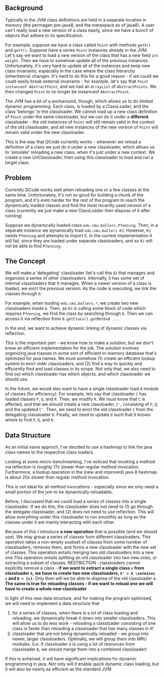 ## Background

Typically in the JVM class definitions are held in a separate location in memory (the permagen pre-java8, and the metaspace as of java8).  A user can't really load a new version of a class easily, since we have a bunch of objects that adhere to its specification. 

For example, suppose we have a class called `Point` with methods `getX()` and `getY()`. Suppose have a series `Point` instances already in the JVM. Let's say we want to load a new version of the class that has a new field `int weight`. Then we have to somehow update all of the previous instances. Unfortunately, it's very hard to update all of the instances and keep new class invariants, especially in the case where the class hierarchy (inheritance) changes. It's hard to do this for a good reason - if we could we could easily break external invariants - for example, let's say that `Point instanceof AbstractPoint`, and we had an `ArrayList` of `AbstractPoints`. We then changed `Point` to no longer be instanceof `AbstractPoint`.

The JVM has a bit of a workaround, though, which allows us to do limited dynamic programming. Each class, is loaded by a ClassLoader, and the class 'belongs' to the classloader. We cannot load up a new class definition of `Point` under the same classloader, but we can do it under a **different** classloader - the old instances of `Point` will still remain valid in the context of the old classloader, and all new instances of the new version of `Point` will remain valid under the new classloader. 

This is the way that QCode currently works - whenever we reload a definition of a class we just do it under a new classloader, which allows us to 'simulate' reloading a new class, when it's just under a new context. We create a new UrlClassloader, then using this classloader to load and run a target class. 

## Problem

Currently QCode works well when reloading one or a few classes at the same time. Unfortunately, it's not so good for building a chunk of the program, and it's even harder for the rest of the program to reach the dynamically loaded classes and find the most recently used version of a class (currently we just make a new ClassLoader then dispose of it after running)

Suppose we dynamically loaded class `edu.cmu.ballers.Pfenning`. Then, in a separate instance we dynamically load `edu.cmu.ballers.RJ`. However, `RJ` needs `Pfenning` and attempts to import it. In the current implementation it will fail, since they are loaded under separate classloaders, and so `RJ` will not be able to find `Pfenning`.

## The Concept

We will make a 'delegating' classloader  (let's call this `D`) that manages and organizes a series of other classloaders. Internally, `D` has some set of internal classloaders that it manages. When a newer version of a class is loaded, we evict the previous version. As the code is executing, we link the classes through `D`. 

For example, when loading `edu.cmu.ballers.*`, we create two new classloaders inside `D`. Then, as `RJ` is calling some block of code which requires `Pfenning`, we find the class by searching through `D`. Then we can access it via reflection from `D.getClass().getMethod ...`

In the end, we want to achieve dynamic linking of dynamic classes via reflection.

This is the important part - we know how to make a solution, but we don't know an efficient implementation for the job. The solution involves organizing java classes in some sort of efficient in-memory database that's optimized for java names. We must somehow (1) create an efficient lookup system to evict older classloaders, and (2) find a way to quickly and efficiently find and load classes in its scope. Not only that, we also need to find out which classloader has which objects, and which classloader we should use. 

In the future, we would also want to have a single classloader load a module of classes (for efficiency). For example, lets say that classloader `C`  has loaded classes `P`, `Q`, and `R`. Then, we modify `R`. We must know that `C` is affected, and that we should create a new classloader, `C'`, consisting of `P`, `Q`, and the updated `C'`. Then, we need to evict the old classloader `C` from the delegating classloader `D`. Finally, we need to update `D` such that it knows where to find `P`, `Q`, and `R`.

## Data Structure

As an initial naive approch, I've decided to use a hashmap to link the java class names to the respective class loaders.

Looking at some micro-benchmarking, I've noticed that invoking a method via reflection is roughly 17x slower than regular method invocation. Furthermore, a lookup operation in the (new and improved) java 8 hashmap is about 20x slower than regular method invocation.

This is not ideal for all method invocations - especially since we only need a small portion of the jvm to be dynamically reloadable. 

Before, I discussed that we could load a series of classes into a single classloader. If we do this, the classloader does not need to (1) go through the delegate classloader, and (2) does not need to use reflection. This will allow everything under this classloader to run smoothly as long as the classes under it are mainly interacting with each other. 

Because of this I introduce **a new operation** that is possible (and we should use). 
   We may group a series of classes from different classloaders. This operation takes a non-empty susbset of classes from some number of classloaders, removes them, and forms a new classloader with the new set of classes. 
   This operation entails merging two old classloaders into a new one
   This operation entails splitting an old classloader into two new ones, or extracting a subset of classes.
   RESTRICTION : classloaders cannot explicitly remove a class - **if we want to extract a single class `c` from classloader `A`, we have to create two new classloaders, `A' = A \setminus c` and `B = {c}`**. Only then will we be able to dispose of the old classloader `A`. **The same is true for reloading classes - if we want to reload one we will have to create a whole new classloader**

In light of this new data structure, and for making the program optimized, we will need to implement a data structure that
   1. for a series of classes, when there is a lot of class loading and reloading, we dynamically break it down into smaller classloaders. This will allow us to do less work - reloading a classloader consisting of one class is faster than reloading a classloader that has many classes in it!
   2. classloader that are not being dynamically reloaded - we group into newer, larger classloaders. Optimally, we will group them into MRU modules. (i.e. if classloader `A` is using a lot of resources from classloader `B`, we should merge them into a combined classloader)

If this is acheived, it will have significant implications for dynamic programming in java. Not only will it enable quick dynamic class loading, but it will also be nearly as efficient as the standard JVM
